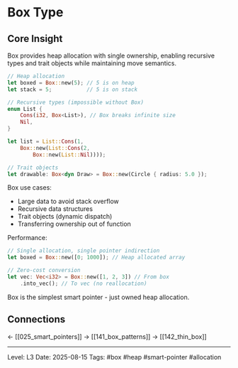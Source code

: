 # Box Type

## Core Insight
Box<T> provides heap allocation with single ownership, enabling recursive types and trait objects while maintaining move semantics.

```rust
// Heap allocation
let boxed = Box::new(5); // 5 is on heap
let stack = 5;           // 5 is on stack

// Recursive types (impossible without Box)
enum List {
    Cons(i32, Box<List>), // Box breaks infinite size
    Nil,
}

let list = List::Cons(1, 
    Box::new(List::Cons(2, 
        Box::new(List::Nil))));

// Trait objects
let drawable: Box<dyn Draw> = Box::new(Circle { radius: 5.0 });
```

Box use cases:
- Large data to avoid stack overflow
- Recursive data structures
- Trait objects (dynamic dispatch)
- Transferring ownership out of function

Performance:
```rust
// Single allocation, single pointer indirection
let boxed = Box::new([0; 1000]); // Heap allocated array

// Zero-cost conversion
let vec: Vec<i32> = Box::new([1, 2, 3]) // From box
    .into_vec(); // To vec (no reallocation)
```

Box is the simplest smart pointer - just owned heap allocation.

## Connections
← [[025_smart_pointers]]
→ [[141_box_patterns]]
→ [[142_thin_box]]

---
Level: L3
Date: 2025-08-15
Tags: #box #heap #smart-pointer #allocation